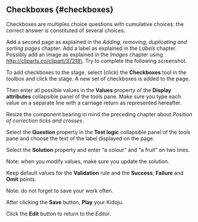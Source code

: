 ## Checkboxes {#checkboxes}

Checkboxes are multiples choice questions with cumulative choices: the correct answer is constituted of several choices.

Add a second page as explained in the _Adding, removing, duplicating and sorting pages_ chapter. Add a label as explained in the _Labels_ chapter. Possibly add an image as explained in the _Images_ chapter using http://cliparts.co/clipart/37218\. Try to complete the following screenshot.

To add checkboxes to the stage, select (click) the **Checkboxes** tool in the toolbox and click the stage. A new set of checkboxes is added to the page.

Then enter all possible values in the **Values** property of the **Display attributes** collapsible panel of the tools pane. Make sure you type each value on a separate line with a carriage return as represented hereafter.

Resize the component bearing in mind the preceding chapter about _Position of correction ticks and crosses_.

Select the **Question** property in the **Test logic** collapsible panel of the tools pane and choose the text of the label displayed on the page.

Select the **Solution** property and enter “a colour” and “a fruit” on two lines.

Note: when you modify values, make sure you update the solution.

Keep default values for the **Validation** rule and the **Success**, **Failure** and **Omit** points.

Note: do not forget to save your work often.

After clicking the **Save** button, **Play** your Kidoju.

Click the **Edit** button to return to the _Editor_.